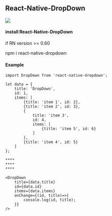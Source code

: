 ## React-Native-DropDown

<img src="https://github.com/AmurKhoyetsyan/React-Native-DropDown/blob/master/src/gif/dropdown.gif" />

#### install React-Native-DropDown

if RN version >= 0.60

npm i react-native-dropdown

#### Example

    import DropDown from 'react-native-dropdown';
    
    let data = {
        title: 'DropDown',
        id: 1,
        items: [
            {title: 'item 1', id: 2},
            {title: 'item 2', id: 3},
            {
                title: 'item 3',
                id: 4,
                items: [
                    {title: 'item 5', id: 6}
                ]
            },
            {title: 'item 4', id: 5}
        ]
    };

    ****
    ****
    ****

    <DropDown
        title={data.title}
        id={data.id}
        items={data.items}
        onChange={(id, title)=>{
            console.log(id, title);
        }}
    />